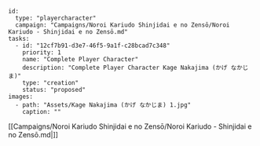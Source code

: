 
```RpgManager4
id: 
  type: "playercharacter"
  campaign: "Campaigns/Noroi Kariudo Shinjidai e no Zensō/Noroi Kariudo - Shinjidai e no Zensō.md"
tasks: 
  - id: "12cf7b91-d3e7-46f5-9a1f-c28bcad7c348"
    priority: 1
    name: "Complete Player Character"
    description: "Complete Player Character Kage Nakajima (かげ なかじま)"
    type: "creation"
    status: "proposed"
images: 
  - path: "Assets/Kage Nakajima (かげ なかじま) 1.jpg"
    caption: ""
```

[[Campaigns/Noroi Kariudo Shinjidai e no Zensō/Noroi Kariudo - Shinjidai e no Zensō.md|]]
